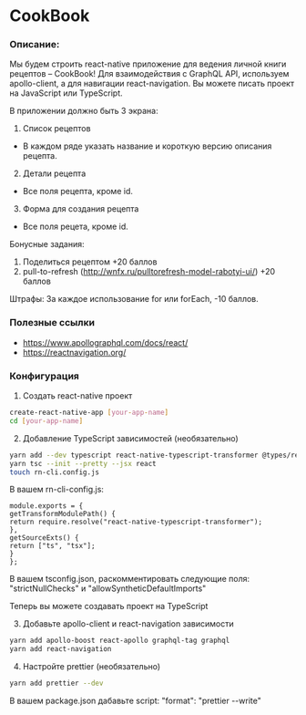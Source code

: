 # CookBook

### Описание:

Мы будем строить react-native приложение для ведения личной книги рецептов – CookBook!
Для взаимодействия с GraphQL API, используем apollo-client, а для навигации react-navigation.
Вы можете писать проект на JavaScript или TypeScript.

В приложении должно быть 3 экрана:
1. Список рецептов
- В каждом ряде указать название и короткую версию описания рецепта.
2. Детали рецепта
- Все поля рецепта, кроме id.
3. Форма для создания рецепта
- Все поля рецета, кроме id.

Бонусные задания:
1. Поделиться рецептом +20 баллов
2. pull-to-refresh (http://wnfx.ru/pulltorefresh-model-rabotyi-ui/) +20 баллов

Штрафы:
За каждое использование for или forEach, -10 баллов.

### Полезные ссылки

- https://www.apollographql.com/docs/react/
- https://reactnavigation.org/

### Конфигурация

1. Создать react-native проект

```bash
create-react-native-app [your-app-name]
cd [your-app-name]
```

2. Добавление TypeScript зависимостей (необязательно)

```bash
yarn add --dev typescript react-native-typescript-transformer @types/react @types/react-native @types/expo @types/graphql
yarn tsc --init --pretty --jsx react
touch rn-cli.config.js
```

В вашем rn-cli-config.js:
```
module.exports = {
getTransformModulePath() {
return require.resolve("react-native-typescript-transformer");
},
getSourceExts() {
return ["ts", "tsx"];
}
};
```

В вашем tsconfig.json, раскомментировать следующие поля: 
"strictNullChecks" и "allowSyntheticDefaultImports"

Теперь вы можете создавать проект на TypeScript

3. Добавьте apollo-client и react-navigation зависимости

```bash
yarn add apollo-boost react-apollo graphql-tag graphql
yarn add react-navigation
```

4. Настройте prettier (необязательно)
```bash
yarn add prettier --dev
```

В вашем package.json дабавьте script: 
"format": "prettier --write"

